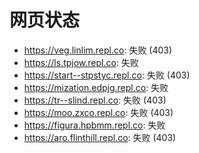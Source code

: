 # 网页状态
- https://veg.linlim.repl.co: 失败 (403)
- https://ls.tpjow.repl.co: 失败
- https://start--stpstyc.repl.co: 失败 (403)
- https://mization.edpjg.repl.co: 失败
- https://tr--slind.repl.co: 失败 (403)
- https://moo.zxco.repl.co: 失败 (403)
- https://figura.hpbmm.repl.co: 失败
- https://aro.flinthill.repl.co: 失败 (403)
